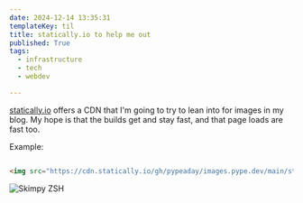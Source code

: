 ```yaml
---
date: 2024-12-14 13:35:31
templateKey: til
title: statically.io to help me out
published: True
tags:
  - infrastructure
  - tech
  - webdev

---
```


[statically.io](https://statically.io) offers a CDN that I'm going to try to lean into for images in my blog. My hope is that the builds get and stay fast, and that page loads are fast too.

Example:

```html

<img src="https://cdn.statically.io/gh/pypeaday/images.pype.dev/main/static/skimpy-zsh.png" alt="Skimpy ZSH" title="A fancy data summary in the shell" />
```

<img src="https://cdn.statically.io/gh/pypeaday/images.pype.dev/main/static/skimpy-zsh.png" alt="Skimpy ZSH" title="A fancy data summary in the shell" />

